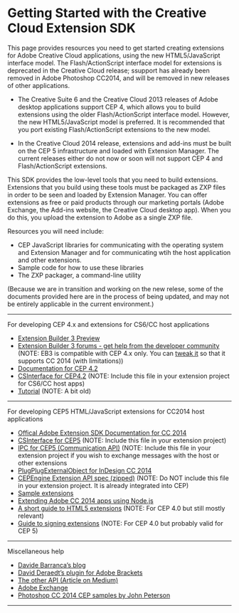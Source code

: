 Getting Started with the Creative Cloud Extension SDK
==============

This page provides resources you need to get started creating extensions for Adobe Creative Cloud applications, using the new HTML5/JavaScript interface model. The Flash/ActionScript interface model for extensions is deprecated in the Creative Cloud release; ssupport has already been removed in Adobe Photoshop CC2014, and will be removed in new releases of other applications.

* The Creative Suite 6 and the Creative Cloud 2013 releases of Adobe desktop applications support CEP 4, which allows you to build extensions using the older Flash/ActionScript interface model. However, the new HTML5/JavaScript model is preferred. It is recommended that you port existing Flash/ActionScript extensions to the new model.

* In the Creative Cloud 2014 release, extensions and add-ins must be built on the CEP 5 infrastructure and loaded with Extension Manager. The current releases either do not now or soon will not support CEP 4 and Flash/ActionScript extensions.

This SDK provides the low-level tools that you need to build extensions. Extensions that you build using these tools must be packaged as ZXP files in order to be seen and loaded by Extension Manager. You can offer extensions as free or paid products through our marketing portals (Adobe Exchange, the Add-ins website, the Creative Cloud desktop app). When you do this, you upload the extension to Adobe as a single ZXP file. 

Resources you will need include:
* CEP JavaScript libraries for communicating  with the operating system and Extension Manager and for communicating wtih the host application and other extensions.
* Sample code for how to use these libraries
* The ZXP packager, a command-line utility

(Because we are in transition and working on the new relese, some of the documents provided here are in the process of being updated, and may not be entirely applicable in the current environment.)

----

For developing CEP 4.x and extensions for CS6/CC host applications
* [Extension Builder 3 Preview](http://adobe.ly/1pho2QU)
* [Extension Builder 3 forums - get help from the developer community](http://adobe.ly/1mgZ2xe)
   (NOTE: EB3 is compatible with CEP 4.x only. You can [tweak it](http://adobe.ly/1v3wgiq) so that it supports CC 2014 (with limitations))
* [Documentation for CEP 4.2](http://adobe.ly/1cWBggl)
* [CSInterface for CEP4.2](https://github.com/Adobe-CEP/JavaScript-API/blob/master/CSInterface-4.2.0.js)
   (NOTE: Include this file in your extension project for CS6/CC host apps)
* [Tutorial](http://bit.ly/1nNLqH4)
   (NOTE: A bit old)

----

For developing CEP5 HTML/JavaScript extensions for CC2014 host applications
* [Offical Adobe Extension SDK Documentation for CC 2014](http://adobe.ly/1rin38t)
* [CSInterface for CEP5](https://github.com/Adobe-CEP/JavaScript-API/blob/master/CSInterface.js)
   (NOTE: Include this file in your extension project)
* [IPC for CEP5 (Communication API)](https://github.com/Adobe-CEP/CEP-Resources/blob/master/Vulcan.js)
   (NOTE: Include this file in your extension project if you wish to exchange messages with the host or other extensions
* [PlugPlugExternalObject for InDesign CC 2014](http://bit.ly/1qlnKOb)
* [CEPEngine Extension API spec (zipped)](http://adobe.ly/1p2Onnl) 
   (NOTE: Do NOT include this file in your extension project. It is already integrated into CEP)
* [Sample extensions](https://github.com/Adobe-CEP/Samples)
* [Extending Adobe CC 2014 apps using Node.js](http://bit.ly/1yAR0T9)
* [A short guide to HTML5 extensions](http://adobe.ly/Nk1EK7)
   (NOTE:  For CEP 4.0 but still mostly relevant)
* [Guide to signing extensions](http://adobe.ly/1oiS4FE)
   (NOTE:  For CEP 4.0 but probably valid for CEP 5)

----

Miscellaneous help
* [Davide Barranca’s blog](http://bit.ly/Nk1Mta)
* [David Deraedt’s plugin for Adobe Brackets](http://bit.ly/QKWWYL)
* [The other API (Article on Medium)](http://bit.ly/1hIFZay)
* [Adobe Exchange](http://bit.ly/1mHVksI)
* [Photoshop CC 2014 CEP samples by John Peterson](http://bit.ly/1nGAWYN)

----



